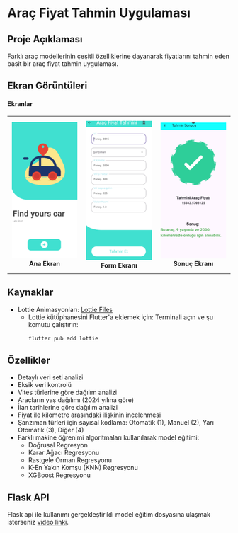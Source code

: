 # Araç Fiyat Tahmin Uygulaması

## Proje Açıklaması
Farklı araç modellerinin çeşitli özelliklerine dayanarak fiyatlarını tahmin eden basit bir araç fiyat tahmin uygulaması.

## Ekran Görüntüleri
#### Ekranlar
<table align="center">
  <tr>
    <td align="center" style="width: 25%; padding: 10px;">
      <img src="assets/homepage.png" alt="Ana Ekran" style="width: 100%; height: auto; max-width: 300px;">
      <br><strong>Ana Ekran</strong>
    </td>
    <td align="center" style="width: 25%; padding: 10px;">
      <img src="assets/form.png" alt="Form Ekranı" style="width: 100%; height: auto; max-width: 300px;">
      <br><strong>Form Ekranı</strong>
    </td>
    <td align="center" style="width: 25%; padding: 10px;">
      <img src="assets/result.png" alt="Sonuç Ekranı" style="width: 100%; height: auto; max-width: 300px;">
      <br><strong>Sonuç Ekranı</strong>
    </td>
  </tr>
</table>

## Kaynaklar

- Lottie Animasyonları: [Lottie Files](https://lottiefiles.com/)
  - Lottie kütüphanesini Flutter'a eklemek için:
    Terminali açın ve şu komutu çalıştırın:
    ```bash
    flutter pub add lottie
    ```

## Özellikler

- Detaylı veri seti analizi
- Eksik veri kontrolü
- Vites türlerine göre dağılım analizi
- Araçların yaş dağılımı (2024 yılına göre)
- İlan tarihlerine göre dağılım analizi
- Fiyat ile kilometre arasındaki ilişkinin incelenmesi
- Şanzıman türleri için sayısal kodlama: Otomatik (1), Manuel (2), Yarı Otomatik (3), Diğer (4)
- Farklı makine öğrenimi algoritmaları kullanılarak model eğitimi:
  - Doğrusal Regresyon
  - Karar Ağacı Regresyonu
  - Rastgele Orman Regresyonu
  - K-En Yakın Komşu (KNN) Regresyonu
  - XGBoost Regresyonu

## Flask API

Flask api ile kullanımı gerçekleştirildi model eğitim dosyasına ulaşmak isterseniz [video linki](https://github.com/lvntaslann/car_price_predict_model).
